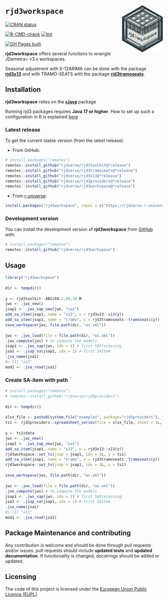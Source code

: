 
<!-- README.md is generated from README.Rmd. Please edit that file -->

# `rjd3workspace` <a href="https://rjdverse.github.io/rjd3workspace/"><img src="man/figures/logo.png" align="right" height="150" style="float:right; height:150px;"/></a>

<!-- badges: start -->

[![CRAN
status](https://www.r-pkg.org/badges/version/rjd3workspace)](https://CRAN.R-project.org/package=rjd3workspace)

[![R-CMD-check](https://github.com/rjdverse/rjd3workspace/actions/workflows/R-CMD-check.yaml/badge.svg)](https://github.com/rjdverse/rjd3workspace/actions/workflows/R-CMD-check.yaml)
[![lint](https://github.com/rjdverse/rjd3workspace/actions/workflows/lint.yaml/badge.svg)](https://github.com/rjdverse/rjd3workspace/actions/workflows/lint.yaml)

[![GH Pages
built](https://github.com/rjdverse/rjd3workspace/actions/workflows/pkgdown.yaml/badge.svg)](https://github.com/rjdverse/rjd3workspace/actions/workflows/pkgdown.yaml)
<!-- badges: end -->

**rjd3workspace** offers several functions to wrangle JDemetra+ v3.x
workspaces.

Seasonal adjustment with X-12ARIMA can be done with the package
[**rjd3x13**](https://github.com/rjdverse/rjd3x13) and with TRAMO-SEATS
with the package
[**rjd3tramoseats**](https://github.com/rjdverse/rjd3tramoseats).

## Installation

**rjd3workspace** relies on the
[**rJava**](https://CRAN.R-project.org/package=rJava) package

Running rjd3 packages requires **Java 17 or higher**. How to set up such
a configuration in R is explained
[here](https://jdemetra-new-documentation.netlify.app/#Rconfig)

### Latest release

To get the current stable version (from the latest release):

- From GitHub:

``` r
# install.packages("remotes")
remotes::install_github("rjdverse/rjd3toolkit@*release")
remotes::install_github("rjdverse/rjd3tramoseats@*release")
remotes::install_github("rjdverse/rjd3x13@*release")
remotes::install_github("rjdverse/rjd3providers@*release")
remotes::install_github("rjdverse/rjd3workspace@*release")
```

- From [r-universe](https://rjdverse.r-universe.dev/rjd3workspace):

``` r
install.packages("rjd3workspace", repos = c("https://rjdverse.r-universe.dev", "https://cloud.r-project.org"))
```

### Development version

You can install the development version of **rjd3workspace** from
[GitHub](https://github.com/) with:

``` r
# install.packages("remotes")
remotes::install_github("rjdverse/rjd3workspace")
```

## Usage

``` r
library("rjd3workspace")

dir <- tempdir()

y <- rjd3toolkit::ABS$X0.2.09.10.M
jws <- .jws_new()
jsap1 <- .jws_sap_new(jws, "sa1")
add_sa_item(jsap1, name = "x13", x = rjd3x13::x13(y))
add_sa_item(jsap1, name = "tramo", x = rjd3tramoseats::tramoseats(y))
save_workspace(jws, file.path(dir, "ws.xml"))

jws <- .jws_load(file = file.path(dir, "ws.xml"))
.jws_compute(jws) # to compute the models
jsap1 <- .jws_sap(jws, idx = 1) # first SAProcessing
jsa1 <- .jsap_sa(jsap1, idx = 1) # first SAItem
.jsa_name(jsa1)
#> [1] "x13"
mod1 <- .jsa_read(jsa1)
```

### Create SA-item with path

``` r
# install.packages("remotes")
# remotes::install_github("rjdverse/rjd3providers")

dir <- tempdir()

xlsx_file <- paste0(system.file("examples", package="rjd3providers"), "/Insee.xlsx")
ts1 <- rjd3providers::spreadsheet_series(file = xlsx_file, sheet = 1L, series = 3L)

y <- ts1$data
jws <- .jws_new()
jsap1 <- .jws_sap_new(jws, "sa1")
add_sa_item(jsap1, name = "x13", x = rjd3x13::x13(y))
rjd3workspace::set_ts(jsap = jsap1, idx = 1L, y = ts1)
add_sa_item(jsap1, name = "tramo", x = rjd3tramoseats::tramoseats(y))
rjd3workspace::set_ts(jsap = jsap1, idx = 2L, y = ts1)

save_workspace(jws, file.path(dir, "ws.xml"))

jws <- .jws_load(file = file.path(dir, "ws.xml"))
.jws_compute(jws) # to compute the models
jsap1 <- .jws_sap(jws, idx = 1) # first SAProcessing
jsa1 <- .jsap_sa(jsap1, idx = 1) # first SAItem
.jsa_name(jsa1)
#> [1] "x13"
mod1 <- .jsa_read(jsa1)
```

## Package Maintenance and contributing

Any contribution is welcome and should be done through pull requests
and/or issues. pull requests should include **updated tests** and
**updated documentation**. If functionality is changed, docstrings
should be added or updated.

## Licensing

The code of this project is licensed under the [European Union Public
Licence
(EUPL)](https://joinup.ec.europa.eu/collection/eupl/eupl-text-eupl-12).
